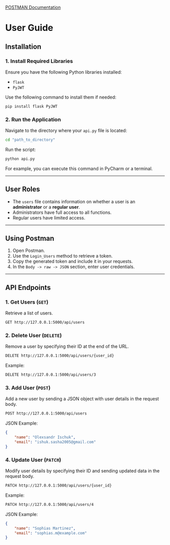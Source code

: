 [POSTMAN Documentation](https://documenter.getpostman.com/view/41851685/2sAYX8GfK3)

# User Guide

## Installation

### 1. Install Required Libraries
Ensure you have the following Python libraries installed:
- `flask`
- `PyJWT`

Use the following command to install them if needed:
```bash
pip install flask PyJWT
```

### 2. Run the Application
Navigate to the directory where your `api.py` file is located:
```bash
cd "path_to_directory"
```
Run the script:
```bash
python api.py
```
For example, you can execute this command in PyCharm or a terminal.

---

## User Roles
- The `users` file contains information on whether a user is an **administrator** or a **regular user**.
- Administrators have full access to all functions.
- Regular users have limited access.

---

## Using Postman

1. Open Postman.
2. Use the `Login_Users` method to retrieve a token.
3. Copy the generated token and include it in your requests.
4. In the `Body -> raw -> JSON` section, enter user credentials.

---

## API Endpoints

### 1. Get Users (`GET`)
Retrieve a list of users.
```bash
GET http://127.0.0.1:5000/api/users
```

### 2. Delete User (`DELETE`)
Remove a user by specifying their ID at the end of the URL.
```bash
DELETE http://127.0.0.1:5000/api/users/{user_id}
```
Example:
```bash
DELETE http://127.0.0.1:5000/api/users/3
```

### 3. Add User (`POST`)
Add a new user by sending a JSON object with user details in the request body.
```bash
POST http://127.0.0.1:5000/api/users
```
JSON Example:
```json
{
    "name": "Olexsandr Ischuk",
    "email": "ishuk.sasha2005@gmail.com"
}
```

### 4. Update User (`PATCH`)
Modify user details by specifying their ID and sending updated data in the request body.
```bash
PATCH http://127.0.0.1:5000/api/users/{user_id}
```
Example:
```bash
PATCH http://127.0.0.1:5000/api/users/4
```
JSON Example:
```json
{
    "name": "Sophias Martinez",
    "email": "sophias.m@example.com"
}
```

